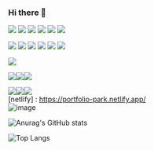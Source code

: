 ### Hi there 👋

<!--
**parkhoon01/parkhoon01** is a ✨ _special_ ✨ repository because its `README.md` (this file) appears on your GitHub profile.

Here are some ideas to get you started:

- 🔭 I’m currently working on ...
- 🌱 I’m currently learning ...
- 👯 I’m looking to collaborate on ...
- 🤔 I’m looking for help with ...
- 💬 Ask me about ...
- 📫 How to reach me: ...
- 😄 Pronouns: ...
- ⚡ Fun fact: ...
-->

  
  <img src="https://img.shields.io/badge/C-A8B9CC?style=flat-square&logo=C&logoColor=white"/></a>
  <img src="https://img.shields.io/badge/JAVA-007396?style=flat-square&logo=Java&logoColor=white"/></a>
  <img src="https://img.shields.io/badge/ORACLE-F80000?style=&logo=oracle&logoColor=white">
  <img src="https://img.shields.io/badge/PYTHON-3766AB?style=flat-square&logo=Python&logoColor=white"/></a>
  <img src="https://img.shields.io/badge/MYSQL-4479A1?style=flat-square&logo=mysql&logoColor=white">
  <img src="https://img.shields.io/badge/Kotlin-7F52FF?style=flat-square&logo=Kotlin&logoColor=black">

  <img src="https://img.shields.io/badge/HTML5-E34F26?style=flat&logo=html5&logoColor=white"/></a>
  <img src="https://img.shields.io/badge/CSS-1572B6?style=flat-square&logo=css3&logoColor=white"/></a>
  <img src="https://img.shields.io/badge/JAVASCRIPT-F7DF1E?style=flat-square&logo=javascript&logoColor=black">
  <img src="https://img.shields.io/badge/JQUERY-0769AD?style=flat-square&logo=jquery&logoColor=white">
  <img src="https://img.shields.io/badge/REACT-61DAFB?style=flat-square&logo=react&logoColor=black"> 
  <img src="https://img.shields.io/badge/NODE.JS-339933?style=flat-square&logo=Node.js&logoColor=white">

  <img src="https://img.shields.io/badge/SPRING-6DB33F?style=flat-square&logo=spring&logoColor=white">
  
  <img src="https://img.shields.io/badge/GitHub-181717?style=flat-square&logo=GitHub&logoColor=white" /><img src="https://img.shields.io/badge/Slack-4A154B?style=flat-square&logo=Slack&logoColor=white" /><img src="https://img.shields.io/badge/Notion-000000?style=flat-square&logo=Notion&logoColor=white" />
  
  <img src="https://img.shields.io/badge/Visual%20Studio%20Code-007ACC?style=flat-square&logo=Visual%20Studio%20Code&logoColor=white" /><img src="https://img.shields.io/badge/Eclipse%20IDE-2C2255?style=flat-square&logo=Eclipse%20IDE&logoColor=white" /><img src="https://img.shields.io/badge/Visual%20Studio-5C2D91?style=flat-square&logo=Visual%20Studio&logoColor=white" /></br>
  [netlify] : https://portfolio-park.netlify.app/</br>
  ![image](https://user-images.githubusercontent.com/104181668/173267107-1f3554cf-ec8c-4347-a742-11b1f99b1a8d.png)
  
![Anurag's GitHub stats](https://github-readme-stats.vercel.app/api?username=parkhoon01&show_icons=true&theme=dracula)

![Top Langs](https://github-readme-stats.vercel.app/api/top-langs/?username=parkhoon01&langs_count=6&theme=tokyonight)
